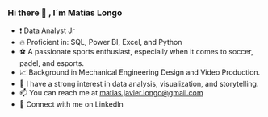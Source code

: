 ### Hi there 👋 , I´m Matias Longo
- :exclamation: Data Analyst Jr
- :fire: Proficient in: SQL, Power BI, Excel, and Python
- :soccer: A passionate sports enthusiast, especially when it comes to soccer, padel, and esports.
- :chart_with_upwards_trend: Background in Mechanical Engineering Design and Video Production.
- :floppy_disk: I have a strong interest in data analysis, visualization, and storytelling.
- :mailbox: You can reach me at matias.javier.longo@gmail.com
- :bookmark: Connect with me on LinkedIn
